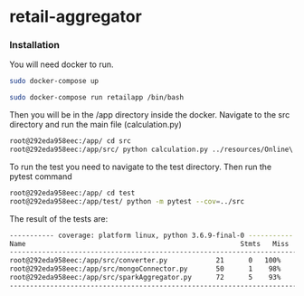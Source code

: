 # retail-aggregator


### Installation

You will need docker to run.

```sh
sudo docker-compose up

sudo docker-compose run retailapp /bin/bash
```

Then you will be in the /app directory inside the docker.
Navigate to the src directory and run the main file (calculation.py)

```sh
root@292eda958eec:/app/ cd src
root@292eda958eec:/app/src/ python calculation.py ../resources/Online\ Retail.xlsx
```

To run the test you need to navigate to the test directory. Then run the pytest command

```sh
root@292eda958eec:/app/ cd test
root@292eda958eec:/app/test/ python -m pytest --cov=../src
```

The result of the tests are:

```sh
----------- coverage: platform linux, python 3.6.9-final-0 -----------
Name                                                     Stmts   Miss  Cover
----------------------------------------------------------------------------
root@292eda958eec:/app/src/converter.py            21      0   100%
root@292eda958eec:/app/src/mongoConnector.py       50      1    98%
root@292eda958eec:/app/src/sparkAggregator.py      72      5    93%
----------------------------------------------------------------------------
```